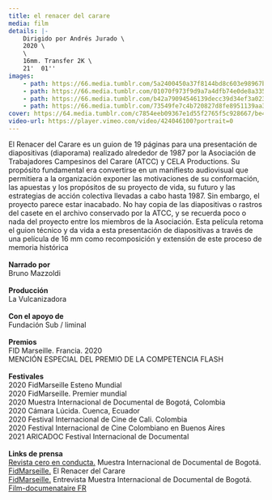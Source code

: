 ```yaml
---
title: el renacer del carare
media: film
details: |-
    Dirigido por Andrés Jurado \
    2020 \
    \
    16mm. Transfer 2K \
    21'  01''
images:
    - path: https://66.media.tumblr.com/5a2400450a37f8144bd8c603e98967bb/7770031474c997ab-d5/s2048x3072/1124a60590d34bcd10dda3dfbf982027c069369e.jpg
    - path: https://66.media.tumblr.com/01070f973f9d9a7a4dfb74e0de8a3350/7770031474c997ab-cf/s2048x3072/8de96d16e9ee7ea00d20c786ac6ff8f1fe3d479b.jpg
    - path: https://66.media.tumblr.com/b42a79094546139decc39d34ef3a0234/7770031474c997ab-12/s2048x3072/fbc5a5950b6a35f71013f6446b663db39e285328.jpg
    - path: https://66.media.tumblr.com/73549fe7c4b720827d8fe8951139aa36/7770031474c997ab-1a/s2048x3072/cbcae7cb52bb15c7444a85f293651efba903b0da.jpg
cover: https://64.media.tumblr.com/c7854eeb09367e1d55f2765f5c928667/be4b5533c24e292d-fb/s1280x1920/fa59c53af38843e8dc5b6fa451f6ad1ca96cbd86.png
video-url: https://player.vimeo.com/video/424046100?portrait=0
---
```


El Renacer del Carare es un guion de 19 páginas para una presentación de diapositivas (diaporama) realizado alrededor de 1987 por la Asociación de Trabajadores Campesinos del Carare (ATCC) y CELA Productions. Su propósito fundamental era convertirse en un manifiesto audiovisual que permitiera a la organización exponer las motivaciones de su conformación, las apuestas y los propósitos de su proyecto de vida, su futuro y las estrategias de acción colectiva llevadas a cabo hasta 1987.
Sin embargo, el proyecto parece estar inacabado. No hay copia de las diapositivas o rastros del casete en el archivo conservado por la ATCC, y se recuerda poco o nada del proyecto entre los miembros de la Asociación.
Esta película retoma el guion técnico y da vida a esta presentación de diapositivas a través de una película de 16 mm como recomposición y extensión de este proceso de memoria histórica
<br>
<br>
**Narrado por**
<br>
Bruno Mazzoldi
<br>
<br>
**Producción**
<br>
La Vulcanizadora
<br>
<br>
**Con el apoyo de**
<br>
Fundación Sub / liminal
<br>
<br>
**Premios**
<br>
FID Marseille. Francia. 2020<br>
MENCIÓN ESPECIAL DEL PREMIO DE LA COMPETENCIA FLASH
<br>
<br>
**Festivales**
<br>
2020 FidMarseille Esteno Mundial<br>
2020 FidMarseille. Premier mundial<br>
2020 Muestra Internacional de Documental de Bogotá, Colombia<br>
2020 Cámara Lúcida. Cuenca, Ecuador<br>
2020 Festival Internacional de Cine de Cali. Colombia<br>
2020 Festival Internacional de Cine Colombiano en Buenos Aires<br>
2021 ARICADOC Festival Internacional de Documental
<br>
<br>
**Links de prensa**<br>
[Revista cero en conducta.](https://revistaceroenconducta.com/escritos/preterito-imperfecto-del-modo-indicativo/) Muestra Internacional de Documental de Bogotá.<br>
[FidMarseille.](https://fidmarseille.org/film/el-renacer-del-carare-the-rebirth-of-carare/) El Renacer del Carare<br>
[FidMarseille.](https://fidmarseille.org/en/entretien-el-renacer-del-carare/) Entrevista Muestra Internacional de Documental de Bogotá.<br>
[Film-documenataire FR](http://www.film-documentaire.fr/4DACTION/w_fiche_film/60517_1)
